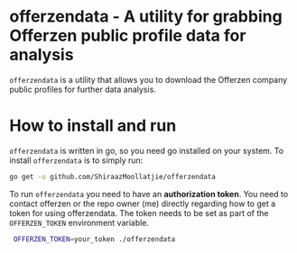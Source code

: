 # offerzendata - A utility for grabbing Offerzen public profile data for analysis

`offerzendata` is a utility that allows you to download the Offerzen company 
public profiles for further data analysis.

# How to install and run

`offerzendata` is written in go, so you need go installed on your system. To 
install `offerzendata` is to simply run:

```sh
go get -u github.com/ShiraazMoollatjie/offerzendata
```

To run `offerzendata` you need to have an **authorization token**. You need to 
contact offerzen or the repo owner (me) directly regarding how to get a token
for using offerzendata. The token needs to be set as part of the `OFFERZEN_TOKEN`
environment variable.

```sh
 OFFERZEN_TOKEN=your_token ./offerzendata 
``` 